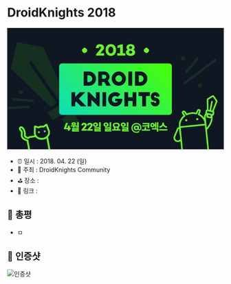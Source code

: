 # DroidKnights 2018

![DroidKnights 2018](image.jpg)

- ⏰ 일시 : 2018. 04. 22 (일)
- 💁 주최 : DroidKnights Community
- ⛳ 장소 : 
- 🔗 링크 : 

## 👏 총평 

- ㅁ

## 📸 인증샷

![인증샷](self.png)

